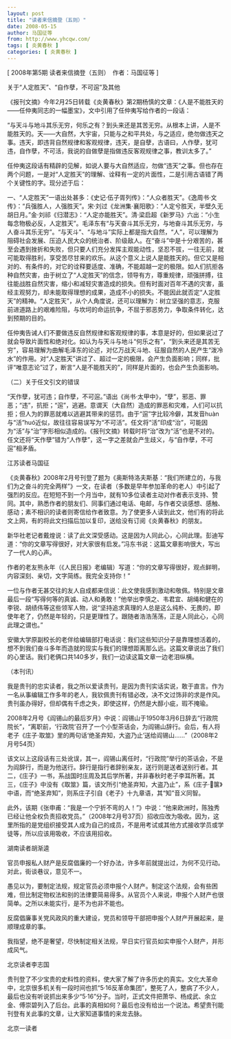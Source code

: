 ```yaml
---
layout: post
title: "读者来信摘登（五则）"
date: 2008-05-15
author: 马国征等
from: http://www.yhcqw.com/
tags: [ 炎黄春秋 ]
categories: [ 炎黄春秋 ]
---
```



[ 2008年第5期 读者来信摘登（五则）　作者：马国征等 ]

关于“人定胜天”、“自作孽，不可逭”及其他

《报刊文摘》今年2月25日转载《炎黄春秋》第2期杨慎的文章：《人是不能胜天的——任仲夷同志的一幅墨宝》，文中引用了任仲夷写给作者的一段话：


“与天斗与地斗其乐无穷，何乐之有？到头来还是其苦无穷。从根本上讲，人是不能胜天的。天——大自然，大宇宙，只能与之和平共处，与之适应，绝勿做违天之事。违天，即违背自然规律和客观规律，违天，是自孽，古语曰，人作孽，犹可违，自作孽，不可活，我说的自做孽是指做违反客观规律之事，教训太多了。”


任仲夷这段话有精辟的见解，如说人要与大自然适应，勿做“违天”之事。但也存在两个问题，一是对“人定胜天”的理解、诠释有一定的片面性，二是引用古语错了两个关键性的字。现分述于后：


一、“人定胜天”一语出处甚多：《史记·伍子胥列传》：“人众者胜天”。《逸周书·文传》：“兵强胜人，人强胜天”。宋·刘过《龙洲集·襄阳歌》：“人定兮胜天，半壁久无胡日月。”金·刘祁《归潜志》：“人定亦能胜天”。清·梁启超《新罗马》六出：“小生每念物极必反，人定胜天”。毛泽东有“与天奋斗其乐无穷，与地奋斗其乐无穷，与人奋斗其乐无穷”。“与天斗”、“与地斗”实际上都是指大自然，“人”，可以理解为阻碍社会发展、压迫人民大众的统治者、阶级敌人。在“奋斗”中是十分艰苦的，甚至会遇到挫折和失败，但只要人们充分发挥主观能动性，坚忍不拔，一往无前，就可能取得胜利，享受苦尽甘来的欢乐。从这个意义上说人是能胜天的。但它又是相对的、有条件的，对它的诠释要适度、准确，不能超越一定的极限。如人们抗拒各种自然灾害，由于树立了“人定胜天”的信念，领导有方，尊重规律，顽强拼搏，往往能战胜自然灾害，缩小和减轻灾害造成的损失。但有时面对百年不遇的灾害，虽经主观努力，却未能取得理想的成果，造成不小的损失。不能因此就否定“人定胜天”的精神。“人定胜天”，从个人角度说，还可以理解为：树立坚强的意志，克服前进道路上的艰难险阻，与坎坷的命运抗争，不屈于邪恶势力，争取条件转化，达到预期的目的。


任仲夷告诫人们不要做违反自然规律和客观规律的事，本意是好的，但如果说过了就会导致片面性和绝对化。如认为与天斗与地斗“何乐之有”，“到头来还是其苦无穷”，容易理解为曲解毛泽东的论述，对亿万战天斗地、征服自然的人民产生“泼冷水”的作用。对“人定胜天”讲过了、超过一定的极限，会产生负面影响；同样，批评“唯意志论”过了，断言“人是不能胜天的”，同样是片面的，也会产生负面影响。

（二）关于任文引文的错误


“天作孽，犹可违；自作孽，不可逭。”语出《尚书·太甲中》，“孽”，邪恶、罪恶；“违”，抗拒；“逭”，逃避。意谓天（大自然）造成的罪恶和灾难，人们可以抗拒；但人为的罪恶就难以逃避其带来的惩罚。由于“逭”字比较冷僻，其发音huàn与“活”huó近似，故往往容易误写为“不可活”。任文将“活”印成“治”，可能因为“活”与“治”字形相似造成的。《报刊文摘》转载时将“治”改为“活”也是不对的。任文还将“天作孽”错为“人作孽”，这一字之差就会产生歧义，与“自作孽，不可逭”相矛盾。

江苏读者马国征


《炎黄春秋》2008年2月号刊登了题为《奥斯特洛夫斯基：“我们所建立的，与我们为之奋斗的完全两样”》一文，在读者（多数是早年参加革命的老人）中引起了强烈的反应。在短短不到一个月当中，就有10多位读者主动对作者表示支持、赞同。其中，熟悉作者的朋友们、同事们通过电话、电邮，与作者交谈感想、感触、感动；素不相识的读者则寄信给作者致意。为了使更多人读到此文，他们有的将此文上网，有的将此文扫描后加以复印，送给没有订阅《炎黄春秋》的朋友。


新华社老记者戴煌说：读了此文深受感动。这是因为人同此心，心同此理。彭迪写道：“你的文章写得很好，对大家很有启发。”冯东书说：这篇文章影响很大，写出了一代人的心声。

作者的老友熊永年（《人民日报》老编辑）写道：“你的文章写得很好，观点鲜明，内容深刻、亲切，文字简练。我完全支持你！”


一位与作者无甚交往的友人自成都来信说：此文使我感到激动和敬佩。特别是文章最后一段“写得何等的真诚、动人和勇敢！”他举出李慎之、韦君宜、胡绳和健在的李锐、胡绩伟等这些领军人物，说“坚持追求真理的人总是这么纯朴、无畏的，即使年老了，仍然是年轻的，只是更理性了。跟随者浩浩荡荡，正是人同此心，心同此理之谓也。”


安徽大学原副校长的老伴给编辑部打电话说：我们这些知识分子是靠理想活着的，想不到我们奋斗多年而造就的现实与我们的理想距离那么远。这篇文章说出了我们的心里话。我们老俩口共140多岁，我们一边读这篇文章一边老泪纵横。

（本刊讯）


我是贵刊的忠实读者，我之所以爱读贵刊，是因为贵刊实话实说，敢于直言。作为一名从事编辑工作多年的老人，我钦佩贵刊有错必改，决不文过饰非的求是作风。贵刊虽办得好，但却偶有千虑之失，即使这样，仍然是大醇小疵，瑕不掩瑜。


2008年2月号《阎锡山的最后岁月》中说：阎锡山于1950年3月6日辞去“行政院院长”，“离职前，‘行政院’召开了一个小型茶话会，为阎锡山辞行。会后，有人将老子《庄子·取筮》里的两句话‘绝圣弃知，大盗乃止’送给阎锡山……”（2008年2月号54页）


该文以上这段话有三处讹误，其一，阎锡山离任时，“行政院”举行的茶话会，不是为阎辞行，而是为他送行。辞行是指行者辞别亲友，送行则是送者送别行者。其二，《庄子》一书，系战国时庄周及其后学所著，并非春秋时老子李耳所著。其三，《庄子》中没有《取筮》篇，该文所引“绝圣弃知，大盗乃止”，系《庄子·箧》中语，而“绝圣弃知”，则系庄子引自《老子》十九章语，其“知”音义同智。


此外，该期《张申甫：“我是一个宁折不弯的人！”》中说：“他来欧洲时，陈独秀已经让他全权负责招收党员。”（2008年2月号37页）招收应改为吸收。因为，这里所指的是党组织接受其人成为自己的成员，不是用考试或其他方式接收学员或学徒等，所以应该用吸收，不应该用招收。

湖南读者胡渐逵

官员申报私人财产是反腐倡廉的一个好办法，许多年前就提出过，为何不见行动。对此，街谈巷议，意见不一。


愚见以为，要制定法规，规定官员必须申报个人财产。制定这个法规，会有些困难，但比制定物权法和别的法律要简易得多。从官员个人来说，申报个人财产也很简单。之所以未能实行，是不为也非不能也。

反腐倡廉事关党风政风的重大建设，党员和领导干部把申报个人财产开展起来，是顺理成章的事。

我指望，绝不是奢望，尽快制定相关法规，早日实行官员如实申报个人财产，并形成风气。

北京读者李志国


贵刊登了不少宝贵的史料性的资料，使大家了解了许多历史的真实。文化大革命中，北京很多机关有一段时间也抓“5·16反革命集团”，整死了人，整病了不少人，最后也没有听说抓出来多少“5·16”分子。当时，正式文件把萧华、杨成武、余立金、傅崇碧列入了后台。此事的真相如何？最后也没有给出一个说法。希望贵刊能刊登有关此事的文章，让大家知道事情的来龙去脉。

北京一读者


